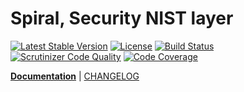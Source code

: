 Spiral, Security NIST layer
========
[![Latest Stable Version](https://poser.pugx.org/spiral/security/v/stable)](https://packagist.org/packages/spiral/security) 
[![License](https://poser.pugx.org/spiral/security/license)](https://packagist.org/packages/spiral/security)
[![Build Status](https://travis-ci.org/spiral/security.svg?branch=master)](https://travis-ci.org/spiral/security)
[![Scrutinizer Code Quality](https://scrutinizer-ci.com/g/spiral/security/badges/quality-score.png?b=master)](https://scrutinizer-ci.com/g/spiral/security/?branch=master)
[![Code Coverage](https://scrutinizer-ci.com/g/spiral/security/badges/coverage.png?b=master)](https://scrutinizer-ci.com/g/spiral/security/?branch=master)

<b>[Documentation](http://spiral-framework.com/guide)</b> | [CHANGELOG](/CHANGELOG.md)